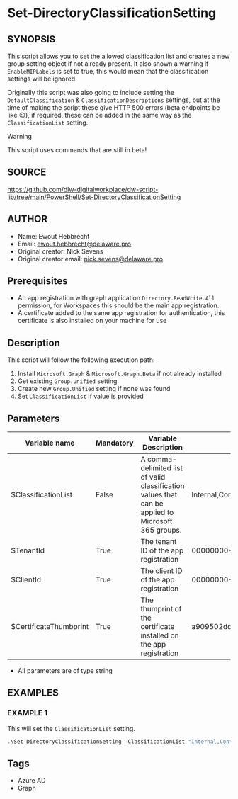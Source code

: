 # Set-DirectoryClassificationSetting

## SYNOPSIS
This script allows you to set the allowed classification list and creates a new group setting object if not already present. It also shown a warning if `EnableMIPLabels` is set to true, this would mean that the classification settings will be ignored.

Originally this script was also going to include setting the `DefaultClassification` & `ClassificationDescriptions` settings, but at the time of making the script these give HTTP 500 errors (beta endpoints be like 😉), if required, these can be added in the same way as the `ClassificationList` setting.

> [!WARNING]
> This script uses commands that are still in beta!

## SOURCE
https://github.com/dlw-digitalworkplace/dw-script-lib/tree/main/PowerShell/Set-DirectoryClassificationSetting

## AUTHOR
 - Name: Ewout Hebbrecht
 - Email: ewout.hebbrecht@delaware.pro
 - Original creator: Nick Sevens
 - Original creator email: nick.sevens@delaware.pro

## Prerequisites
 - An app registration with graph application `Directory.ReadWrite.All` permission, for Workspaces this should be the main app registration.
 - A certificate added to the same app registration for authentication, this certificate is also installed on your machine for use

## Description
This script will follow the following execution path:
1. Install `Microsoft.Graph` & `Microsoft.Graph.Beta` if not already installed
2. Get existing `Group.Unified` setting
3. Create new `Group.Unified` setting if none was found
4. Set `ClassificationList` if value is provided

## Parameters
| Variable name          | Mandatory | Variable Description                                                                | Example                                  |
|------------------------|-----------|-------------------------------------------------------------------------------------|------------------------------------------|
| $ClassificationList    | False     | A comma-delimited list of valid classification values that can be applied to Microsoft 365 groups.     | Internal,Confidential |
| $TenantId              | True      | The tenant ID of the app registration                                               | 00000000-0000-0000-0000-000000000000     |
| $ClientId              | True      | The client ID of the app registration                                               | 00000000-0000-0000-0000-000000000000     |
| $CertificateThumbprint | True      | The thumprint of the certificate installed on the app registration                  | a909502dd82ae41433e6f83886b00d4277a32a7b |
- All parameters are of type string

## EXAMPLES

### EXAMPLE 1
This will set the `ClassificationList` setting.
```powershell
.\Set-DirectoryClassificationSetting -ClassificationList "Internal,Confidential" -TenantId "00000000-0000-0000-0000-000000000000" -ClientId "00000000-0000-0000-0000-000000000000" -CertificateThumbprint "a909502dd82ae41433e6f83886b00d4277a32a7b"
```

## Tags
 * Azure AD
 * Graph
